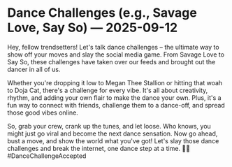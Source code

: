 # Dance Challenges (e.g., Savage Love, Say So) — 2025-09-12

Hey, fellow trendsetters! Let's talk dance challenges – the ultimate way to show off your moves and slay the social media game. From Savage Love to Say So, these challenges have taken over our feeds and brought out the dancer in all of us. 

Whether you're dropping it low to Megan Thee Stallion or hitting that woah to Doja Cat, there's a challenge for every vibe. It's all about creativity, rhythm, and adding your own flair to make the dance your own. Plus, it's a fun way to connect with friends, challenge them to a dance-off, and spread those good vibes online.

So, grab your crew, crank up the tunes, and let loose. Who knows, you might just go viral and become the next dance sensation. Now go ahead, bust a move, and show the world what you've got! Let's slay those dance challenges and break the internet, one dance step at a time. 💃🔥 #DanceChallengeAccepted